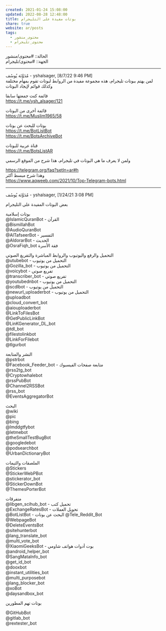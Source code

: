 ```yaml
---  
created: 2021-01-24 15:08:00  
updated: 2022-08-28 12:48:00  
title: بوتات مفيدة على التليجرام  
share: true  
website: ar/posts  
tags:  
  - محتوى_منشور  
  - محتوى_تليجرام  
---  
```

  
  
الحالة:: #محتوى/منشور  
الجهة:: #محتوى/تليجرام  
  
---  
  
مُدَوَّنَة يُوسُف - yshalsager, [8/7/22 9:46 PM]  
لمن يهتم ببوتات تليجرام، هذه مجموعة مفيدة من الروابط لبوتات تقوم بمهام مختلفة وكذلك قوائم لإيجاد البوتات  
  
قائمة كنت جمعتها سابقا  
<https://t.me/ysh_alsager/121>  
  
قائمة أخرى من البوتات  
<https://t.me/Muslim1965/58>  
  
بوتات للبحث عن بوتات  
<https://t.me/BotListBot>  
<https://t.me/BotsArchiveBot>  
  
قناة عربية للبوتات  
<https://t.me/BotsListAR>  
  
ولمن لا يعرف ما هي البوتات في تليجرام، هذا شرح من الموقع الرسمي  
  
<https://telegram.org/faq?setln=ar#h>  
وهذا شرح مبسط أكثر  
<https://www.aqweeb.com/2021/10/Top-Telegram-bots.html>  
  
---  
  
مُدَوَّنَة يُوسُف - yshalsager, [1/24/21 3:08 PM]  
  
بعض البوتات المفيدة على التليجرام  
  
بوتات إسلامية  
@IslamicQuranBot - القرآن  
@BismillahBot  
@AudioQuranBot  
@AlTafseerBot - التفسير  
@AldorarBot - الحديث  
@OsraFiqh_bot فقة الأسرة  
  
التحميل والرفع واليوتيوب والروابط المباشرة والتفريغ الصوتي  
@utubebot - التحميل من يوتيوب  
@Gozilla_bot - التحميل من يوتيوب  
@voicybot - تفريع صوتي  
@transcriber_bot - تفريع صوتي  
@youtubednbot - التحميل من يوتيوب  
@scdlbot - التحميل من يوتيوب  
@newurl_uploaderbot - التحميل من يوتيوب  
@uploadbot  
@cloud_convert_bot  
@aiouploaderbot  
@LinkToFilesBot  
@GetPublicLinkBot  
@LinKGenerator_DL_bot  
@tdl_bot  
@filestolinkbot  
@LinkForFilebot  
@tlgurbot  
  
النشر والمتابعة  
@pstrbot  
@Facebook_Feeder_bot - متابعة صفحات الفيسبوك  
@rss2tg_bot  
@Cryptowhalebot  
@rssPubBot  
@Channel2RSSBot  
@rss_bot  
@EventsAggregatorBot  
  
البحث  
@wiki  
@pic  
@bing  
@lmddgtfybot  
@letmebot  
@theSmallTestBugBot  
@googledebot  
@podsearchbot  
@UrbanDictionaryBot  
  
الملصقات والثيمات  
@Stickers  
@StickerWebPBot  
@stickerator_bot  
@StickerDownBot  
@ThemesPorterBot  
  
متفرقات  
@libgen_scihub_bot - تحميل كتب  
@ExchangeRatesBot - تحويل العملات  
@BotListBot - البحث عن بوتات @Tele_Reddit_Bot  
@WebpageBot  
@DeleteEventsBot  
@sitehunterbot  
@lang_translate_bot  
@multi_vote_bot  
@XiaomiGeeksBot - بوت أدوات هواتف شاومي  
@android_helper_bot  
@SangMataInfo_bot  
@get_id_bot  
@dooxbot  
@instant_utilities_bot  
@multi_purposebot  
@lang_blocker_bot  
@xoBot  
@daysandbox_bot  
  
بوتات تهم المطورين  
  
@GitHubBot  
@gitlab_bot  
@rextester_bot  
